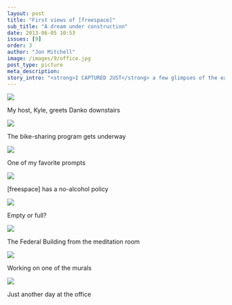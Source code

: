 ```yaml
---
layout: post
title: "First views of [freespace]"
sub_title: "A dream under construction"
date: 2013-06-05 10:53
issues: [9]
order: 3
author: "Jon Mitchell"
image: /images/9/office.jpg
post_type: picture
meta_description: 
story_intro: "<strong>I CAPTURED JUST</strong> a few glimpses of the early stages of <a href='http://freespace.io/'>[freespace]</a>. I look forward to watching it grow up and documenting the process."
---
```

<div>
    <img src='/images/9/hug.jpg'>
    <p class="story-content__img-title">My host, Kyle, greets Danko downstairs</p>
</div>

<div>
    <img src='/images/9/bikes.jpg'>
    <p class="story-content__img-title">The bike-sharing program gets underway</p>
</div>

<div>
    <img src='/images/9/die.jpg'>
    <p class="story-content__img-title">One of my favorite prompts</p>
</div>

<div>
    <img src='/images/9/alcohol.jpg'>
    <p class="story-content__img-title">[freespace] has a no-alcohol policy</p>
</div>

<div>
    <img src='/images/9/empty.jpg'>
    <p class="story-content__img-title">Empty or full?</p>
</div>

<div>
    <img src='/images/9/federal.jpg'>
    <p class="story-content__img-title">The Federal Building from the meditation room</p>
</div>

<div>
    <img src='/images/9/mural.jpg'>
    <p class="story-content__img-title">Working on one of the murals</p>
</div>

<div>
    <img src='/images/9/office.jpg'>
    <p class="story-content__img-title">Just another day at the office</p>
</div>